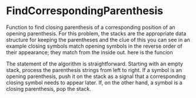 # FindCorrespondingParenthesis
Function to find closing parenthesis of a corresponding position of an opening parenthesis. For this problem, the stacks are the appropriate data structure for keeping the parentheses and the clue of this you can see in an example closing symbols match opening symbols in the reverse order of their appearance; they match from the inside out.
here is the funcion
<script async src="//jsfiddle.net/msharbaji/2ran35om/1/embed/js/"></script>
The statement of the algorithm is straightforward. Starting with an empty stack, process the parenthesis strings from left to right. If a symbol is an opening parenthesis, push it on the stack as a signal that a corresponding closing symbol needs to appear later. If, on the other hand, a symbol is a closing parenthesis, pop the stack.
